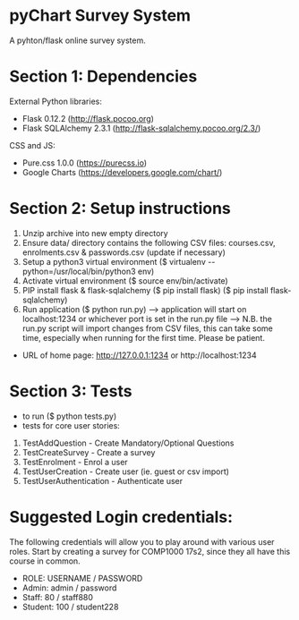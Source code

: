 # pyChart Survey System
A pyhton/flask online survey system.

# Section 1: Dependencies
External Python libraries:
- Flask 0.12.2 (http://flask.pocoo.org)
- Flask SQLAlchemy 2.3.1 (http://flask-sqlalchemy.pocoo.org/2.3/)

CSS and JS:
- Pure.css 1.0.0 (https://purecss.io)
- Google Charts (https://developers.google.com/chart/)


# Section 2: Setup instructions
1. Unzip archive into new empty directory
2. Ensure data/ directory contains the following CSV files: courses.csv, enrolments.csv & passwords.csv (update if necessary)
3. Setup a python3 virtual environment ($ virtualenv --python=/usr/local/bin/python3 env)
4. Activate virtual environment ($ source env/bin/activate)
5. PIP install flask & flask-sqlalchemy ($ pip install flask) ($ pip install flask-sqlalchemy)
6. Run application ($ python run.py)
    --> application will start on localhost:1234 or whichever port is set in the run.py file
    --> N.B. the run.py script will import changes from CSV files, this can take some time, especially when running for the first time. Please be patient.

- URL of home page: http://127.0.0.1:1234 or http://localhost:1234


# Section 3: Tests
- to run ($ python tests.py)
- tests for core user stories:
1. TestAddQuestion - Create Mandatory/Optional Questions
2. TestCreateSurvey - Create a survey
3. TestEnrolment - Enrol a user
4. TestUserCreation - Create user (ie. guest or csv import)
5. TestUserAuthentication - Authenticate user



# Suggested Login credentials:

The following credentials will allow you to play around with various user roles.
Start by creating a survey for COMP1000 17s2, since they all have this course in common.

- ROLE: USERNAME / PASSWORD
- Admin: admin / password
- Staff: 80 / staff880
- Student: 100 / student228
